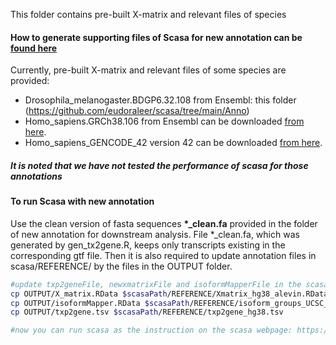 This folder contains pre-built X-matrix and relevant files of species

#### How to generate supporting files of Scasa for new annotation can be [found here](https://github.com/eudoraleer/scasa/wiki/How-to-run-Scasa-for-a-new-annotation)

Currently, pre-built X-matrix and relevant files of some species are provided:
- Drosophila_melanogaster.BDGP6.32.108 from Ensembl: this folder (https://github.com/eudoraleer/scasa/tree/main/Anno)
- Homo_sapiens.GRCh38.106 from Ensembl can be downloaded [from here](https://drive.google.com/file/d/1q6Y5WRHjj_p1wCpW673GXl4nnf38Juni/view?usp=sharing).
- Homo_sapiens_GENCODE_42 version 42 can be downloaded [from here](https://drive.google.com/file/d/1GfBE-eCpOtZmlyQm-8hgD1GIXgjcx9A-/view?usp=sharing).
  
##### It is noted that we have not tested the performance of scasa for those annotations

#### To run Scasa with new annotation
Use the clean version of fasta sequences **\*_clean.fa** provided in the folder of new annotation for downstream analysis. File *_clean.fa, which was generated by gen_tx2gene.R, keeps only transcripts existing in the corresponding gtf file. Then it is also required to update annotation files in scasa/REFERENCE/ by the files in the OUTPUT folder.

``` sh
#update txp2geneFile, newxmatrixFile and isoformMapperFile in the scasa/REFERENCE/
cp OUTPUT/X_matrix.RData $scasaPath/REFERENCE/Xmatrix_hg38_alevin.RData
cp OUTPUT/isoformMapper.RData $scasaPath/REFERENCE/isoform_groups_UCSC_hg38_alevin.RData
cp OUTPUT/txp2gene.tsv $scasaPath/REFERENCE/txp2gene_hg38.tsv

#now you can run scasa as the instruction on the scasa webpage: https://github.com/eudoraleer/scasa

```
